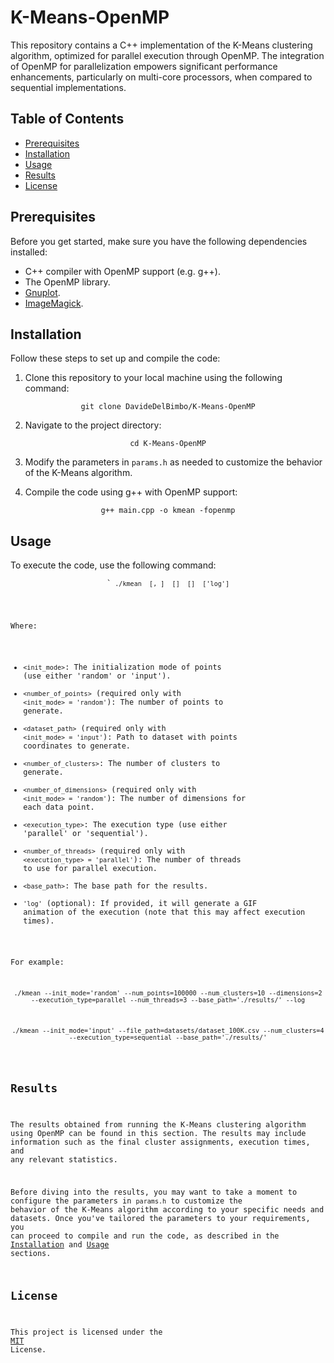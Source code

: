 # K-Means-OpenMP
This repository contains a C++ implementation of the K-Means clustering algorithm, optimized for parallel execution through OpenMP. The integration of OpenMP for parallelization empowers significant performance enhancements, particularly on multi-core processors, when compared to sequential implementations.

## Table of Contents
- [Prerequisites](#prerequisites)
- [Installation](#installation)
- [Usage](#usage)
- [Results](#results)
- [License](#license)

## Prerequisites
Before you get started, make sure you have the following dependencies installed:

- C++ compiler with OpenMP support (e.g. g++).
- The OpenMP library.
- [Gnuplot](http://www.gnuplot.info/).
- [ImageMagick](https://imagemagick.org/).

## Installation
Follow these steps to set up and compile the code:
1. Clone this repository to your local machine using the following command:
<p align="center"><code>git clone DavideDelBimbo/K-Means-OpenMP</code></p>

2. Navigate to the project directory:
<p align="center"><code>cd K-Means-OpenMP</code></p>

3. Modify the parameters in `params.h` as needed to customize the behavior of the K-Means algorithm.

4. Compile the code using g++ with OpenMP support:
<p align="center"><code>g++ main.cpp -o kmean -fopenmp</code></p>

## Usage
To execute the code, use the following command:
<p align="center"><code>`<code> ./kmean <init_mode> [<number_of_points>, <dataset_path>] <number_of_clusters> [<number_of_dimensions>] <execution_type> [<number_of_threads>] <base_path> ['log']</code></p>

Where:
- `<init_mode>`: The initialization mode of points (use either 'random' or 'input').
- `<number_of_points>` (required only with `<init_mode> = 'random'`): The number of points to generate.
- `<dataset_path>` (required only with `<init_mode> = 'input'`): Path to dataset with points coordinates to generate.
- `<number_of_clusters>`: The number of clusters to generate.
- `<number_of_dimensions>` (required only with `<init_mode> = 'random'`): The number of dimensions for each data point.
- `<execution_type>`: The execution type (use either 'parallel' or 'sequential').
- `<number_of_threads>` (required only with `<execution_type> = 'parallel'`): The number of threads to use for parallel execution.
- `<base_path>`: The base path for the results.
- `'log'` (optional): If provided, it will generate a GIF animation of the execution (note that this may affect execution times).

For example:
<p align="center"><code>./kmean --init_mode='random' --num_points=100000 --num_clusters=10 --dimensions=2 --execution_type=parallel --num_threads=3 --base_path='./results/' --log</code></p>
<p align="center"><code>./kmean --init_mode='input' --file_path=datasets/dataset_100K.csv --num_clusters=4 --execution_type=sequential --base_path='./results/'</code></p>

## Results
The results obtained from running the K-Means clustering algorithm using OpenMP can be found in this section. The results may include information such as the final cluster assignments, execution times, and any relevant statistics.

Before diving into the results, you may want to take a moment to configure the parameters in `params.h` to customize the behavior of the K-Means algorithm according to your specific needs and datasets. Once you've tailored the parameters to your requirements, you can proceed to compile and run the code, as described in the [Installation](#installation) and [Usage](#Usage) sections.

## License
This project is licensed under the <a href="https://github.com/DavideDelBimbo/K-Means-OpenMP/blob/main/LICENSE" target="_blank">MIT</a> License.